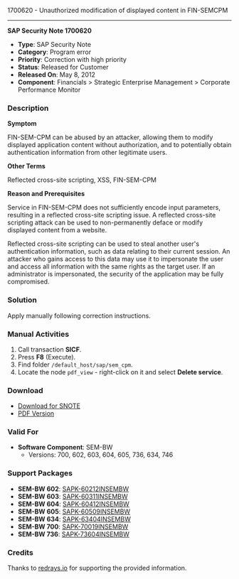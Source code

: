 1700620 - Unauthorized modification of displayed content in FIN-SEMCPM

---

**SAP Security Note 1700620**

- **Type**: SAP Security Note
- **Category**: Program error
- **Priority**: Correction with high priority
- **Status**: Released for Customer
- **Released On**: May 8, 2012
- **Component**: Financials > Strategic Enterprise Management > Corporate Performance Monitor

### Description

**Symptom**

FIN-SEM-CPM can be abused by an attacker, allowing them to modify displayed application content without authorization, and to potentially obtain authentication information from other legitimate users.

**Other Terms**

Reflected cross-site scripting, XSS, FIN-SEM-CPM

**Reason and Prerequisites**

Service in FIN-SEM-CPM does not sufficiently encode input parameters, resulting in a reflected cross-site scripting issue. A reflected cross-site scripting attack can be used to non-permanently deface or modify displayed content from a website.

Reflected cross-site scripting can be used to steal another user's authentication information, such as data relating to their current session. An attacker who gains access to this data may use it to impersonate the user and access all information with the same rights as the target user. If an administrator is impersonated, the security of the application may be fully compromised.

### Solution

Apply manually following correction instructions.

### Manual Activities

1. Call transaction **SICF**.
2. Press **F8** (Execute).
3. Find folder `/default_host/sap/sem_cpm`.
4. Locate the node `pdf_view` - right-click on it and select **Delete service**.

### Download

- [Download for SNOTE](https://notesdownloads.sap.com/note/0040000010105952017)
- [PDF Version](https://userapps.support.sap.com/sap/support/sfm/notes/print/0001700620?language=en-US&token=D65BE751ADD0C32E048B4C71ED4255C5)

### Valid For

- **Software Component**: SEM-BW
  - Versions: 700, 602, 603, 604, 605, 736, 634, 746

### Support Packages

- **SEM-BW 602**: [SAPK-60212INSEMBW](https://me.sap.com/supportpackage/SAPK-60212INSEMBW)
- **SEM-BW 603**: [SAPK-60311INSEMBW](https://me.sap.com/supportpackage/SAPK-60311INSEMBW)
- **SEM-BW 604**: [SAPK-60412INSEMBW](https://me.sap.com/supportpackage/SAPK-60412INSEMBW)
- **SEM-BW 605**: [SAPK-60509INSEMBW](https://me.sap.com/supportpackage/SAPK-60509INSEMBW)
- **SEM-BW 634**: [SAPK-63404INSEMBW](https://me.sap.com/supportpackage/SAPK-63404INSEMBW)
- **SEM-BW 700**: [SAPK-70019INSEMBW](https://me.sap.com/supportpackage/SAPK-70019INSEMBW)
- **SEM-BW 736**: [SAPK-73604INSEMBW](https://me.sap.com/supportpackage/SAPK-73604INSEMBW)

### Credits

Thanks to [redrays.io](https://redrays.io) for supporting the provided information.